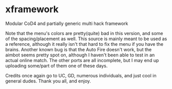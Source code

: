 # xframework
Modular CoD4 and partially generic multi hack framework

Note that the menu's colors are pretty(quite) bad in this version, and some of the spacing/placement as well.
This source is mainly meant to be used as a reference, although it really isn't that hard to fix the menu if 
you have the brains. Another known bug is that the Auto Fire doesn't work, but the aimbot seems pretty
 spot on, although I haven't been able to test in an actual online match. The other ports are all incomplete, but I may end up uploading some/part of them one of these days.
 
 Credits once again go to UC, GD, numerous individuals, and just cool in general dudes. Thank you all, and enjoy.

 